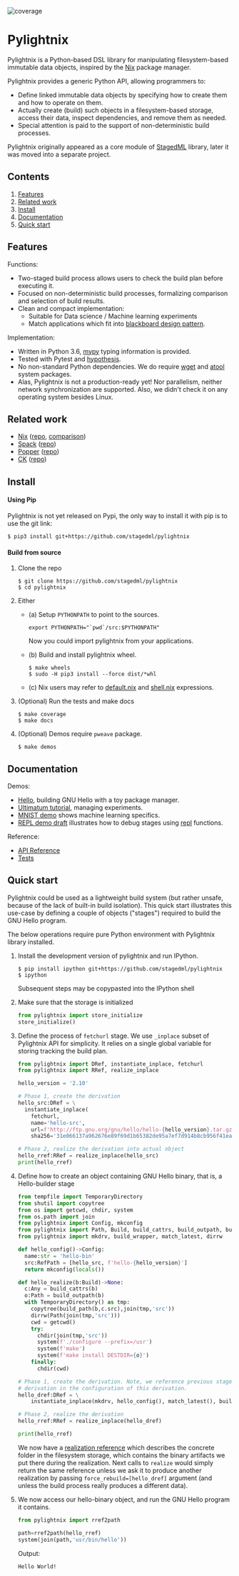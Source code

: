 ![coverage](https://codecov.io/gh/stagedml/pylightnix/branch/master/graph/badge.svg)


# Pylightnix

Pylightnix is a Python-based DSL library for manipulating filesystem-based
immutable data objects, inspired by the [Nix](https://nixos.org) package
manager.

Pylightnix provides a generic Python API, allowing programmers to:
* Define linked immutable data objects by specifying how to create them
  and how to operate on them.
* Actually create (build) such objects in a filesystem-based storage, access
  their data, inspect dependencies, and remove them as needed.
* Special attention is paid to the support of non-deterministic build processes.

Pylightnix originally appeared as a core module of
[StagedML](https://github.com/stagedml/stagedml) library, later it was moved
into a separate project.

## Contents

1. [Features](#Features)
2. [Related work](#Related-work)
2. [Install](#Install)
3. [Documentation](#Documentation)
4. [Quick start](#Quick-start)


## Features

Functions:

* Two-staged build process allows users to check the build plan before executing
  it.
* Focused on non-deterministic build processes, formalizing comparison and selection
  of build results.
* Clean and compact implementation:
  - Suitable for Data science / Machine learning experiments
  - Match applications which fit into [blackboard design
    pattern](https://en.wikipedia.org/wiki/Blackboard_design_pattern).

Implementation:

* Written in Python 3.6, [mypy](http://mypy-lang.org/) typing information is
  provided.
* Tested with Pytest and [hypothesis](https://hypothesis.works).
* No non-standard Python dependencies. We do require
  [wget](https://www.gnu.org/software/wget/) and
  [atool](https://www.nongnu.org/atool/) system packages.
* Alas, Pylightnix is not a production-ready yet! Nor parallelism, neither network
  synchronization are supported. Also, we didn't check it on any operating system
  besides Linux.


## Related work

* [Nix](https://nixos.org) ([repo](https://github.com/nixos/nix), [comparison](./docs/Comparison.md#Pylightnix-vs-Nix))
* [Spack](https://spack.io) ([repo](https://github.com/spack/spack))
* [Popper](https://falsifiable.us) ([repo](https://github.com/systemslab/popper))
* [CK](https://cknowledge.org) ([repo](https://github.com/ctuning/ck))


## Install

#### Using Pip

Pylightnix is not yet released on Pypi, the only way to install it with pip
is to use the git link:

 ```shell
 $ pip3 install git+https://github.com/stagedml/pylightnix
 ```

#### Build from source

1. Clone the repo
   ```
   $ git clone https://github.com/stagedml/pylightnix
   $ cd pylightnix
   ```
2. Either
   - (a) Setup `PYTHONPATH` to point to the sources.
     ```
     export PYTHONPATH="`pwd`/src:$PYTHONPATH"
     ```
     Now you could import pylightnix from your applications.

   - (b) Build and install pylightnix wheel.
     ```
     $ make wheels
     $ sudo -H pip3 install --force dist/*whl
     ```
   - (c) Nix users may refer to [default.nix](./default.nix) and
     [shell.nix](./shell.nix) expressions.
3. (Optional) Run the tests and make docs
   ```
   $ make coverage
   $ make docs
   ```
4. (Optional) Demos require `pweave` package.
   ```
   $ make demos
   ```

## Documentation

Demos:

* [Hello](./docs/demos/HELLO.md), building GNU Hello with a toy package manager.
* [Ultimatum tutorial](https://github.com/grwlf/ultimatum-game/blob/master/docs/Pylightnix.md), managing experiments.
* [MNIST demo](./docs/demos/MNIST.md) shows machine learning specifics.
* [REPL demo draft](./docs/demos/repl.md) illustrates how to debug stages
  using [repl](./src/pylightnix/repl.py) functions.

Reference:

* [API Reference](./docs/Reference.md)
* [Tests](./tests)

## Quick start

Pylightnix could be used as a lightweight build system (but rather unsafe,
because of the lack of built-in build isolation). This quick start illustrates
this use-case by defining a couple of objects ("stages") required to build the
GNU Hello program.

The below operations require pure Python environment with Pylightnix library
installed.

1. Install the development version of pylightnix and run IPython.

   ```shell
   $ pip install ipython git+https://github.com/stagedml/pylightnix
   $ ipython
   ```

   Subsequent steps may be copypasted into the IPython shell

2. Make sure that the storage is initialized

   ```python
   from pylightnix import store_initialize
   store_initialize()
   ```

3. Define the process of  `fetchurl` stage. We use `_inplace` subset of
   Pylightnix API for simplicity. It relies on a single global variable for
   storing tracking the build plan.

   ```python
   from pylightnix import DRef, instantiate_inplace, fetchurl
   from pylightnix import RRef, realize_inplace

   hello_version = '2.10'

   # Phase 1, create the derivation
   hello_src:DRef = \
     instantiate_inplace(
       fetchurl,
       name='hello-src',
       url=f'http://ftp.gnu.org/gnu/hello/hello-{hello_version}.tar.gz',
       sha256='31e066137a962676e89f69d1b65382de95a7ef7d914b8cb956f41ea72e0f516b')

   # Phase 2, realize the derivation into actual object
   hello_rref:RRef = realize_inplace(hello_src)
   print(hello_rref)
   ```

4. Define how to create an object containing GNU Hello binary, that is, a
   Hello-builder stage

   ```python
   from tempfile import TemporaryDirectory
   from shutil import copytree
   from os import getcwd, chdir, system
   from os.path import join
   from pylightnix import Config, mkconfig
   from pylightnix import Path, Build, build_cattrs, build_outpath, build_path
   from pylightnix import mkdrv, build_wrapper, match_latest, dirrw

   def hello_config()->Config:
     name:str = 'hello-bin'
     src:RefPath = [hello_src, f'hello-{hello_version}']
     return mkconfig(locals())

   def hello_realize(b:Build)->None:
     c:Any = build_cattrs(b)
     o:Path = build_outpath(b)
     with TemporaryDirectory() as tmp:
       copytree(build_path(b,c.src),join(tmp,'src'))
       dirrw(Path(join(tmp,'src')))
       cwd = getcwd()
       try:
         chdir(join(tmp,'src'))
         system(f'./configure --prefix=/usr')
         system(f'make')
         system(f'make install DESTDIR={o}')
       finally:
         chdir(cwd)

   # Phase 1, create the derivation. Note, we reference previous stage's
   # derivation in the configuration of this derivation.
   hello_dref:DRef = \
       instantiate_inplace(mkdrv, hello_config(), match_latest(), build_wrapper(hello_realize))

   # Phase 2, realize the derivation
   hello_rref:RRef = realize_inplace(hello_dref)

   print(hello_rref)
   ```

   We now have a [realization
   reference](./docs/Reference.md#pylightnix.types.RRef) which describes the
   concrete folder in the filesystem storage, which contains the binary
   artifacts we put there during the realization. Next calls to `realize` would
   simply return the same reference unless we ask it to produce another
   realization by passing `force_rebuild=[hello_dref]` argument (and unless the
   build process really produces a different data).

5. We now access our hello-binary object, and run the GNU Hello program it
   contains.

   ```python
   from pylightnix import rref2path

   path=rref2path(hello_rref)
   system(join(path,'usr/bin/hello'))
   ```

   Output:

   ```
   Hello World!
   ```


